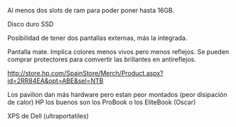 Al menos dos slots de ram para poder poner hasta 16GB.

Disco duro SSD

Posibilidad de tener dos pantallas externas, más la integrada.

Pantalla mate. Implica colores menos vivos pero menos reflejos.
Se pueden comprar protectores para comvertir las brillantes en antireflejos.


http://store.hp.com/SpainStore/Merch/Product.aspx?id=2RR84EA&opt=ABE&sel=NTB

Los pavilion dan más hardware pero estan peor montados (peor disipación de calor)
HP los buenos son los ProBook o los EliteBook
(Oscar)


XPS de Dell (ultraportatiles)
